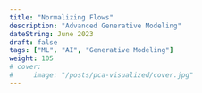 ```yaml
---
title: "Normalizing Flows"
description: "Advanced Generative Modeling"
dateString: June 2023
draft: false
tags: ["ML", "AI", "Generative Modeling"]
weight: 105
# cover:
#     image: "/posts/pca-visualized/cover.jpg"
---
```

